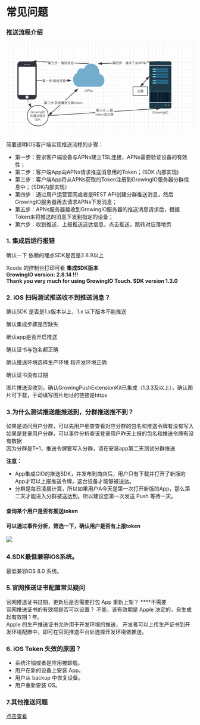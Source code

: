 # 常见问题

### 推送流程介绍 <a id="ios_1"></a>

![](../../../.gitbook/assets/image%20%28168%29.png)

###  <a id="ios_1"></a>

简要说明iOS客户端实现推送流程的步骤：

* 第一步：要求客户端设备与APNs建立TSL连接，APNs需要验证设备的有效性；
* 第二步：客户端App向APNs请求推送消息用的Token；\(SDK 内部实现\)
* 第三步：客户端App将从APNs获取的Token注册到GrowingIO服务器分群信息中；（SDK内部实现）
* 第四步：通过用户运营官网或者是REST API创建分群推送消息，然后GrowingIO服务器再去请求APNs下发消息；
* 第五步：APNs服务器接收到GrowingIO服务器的推送消息请求后，根据Token来将推送的消息下发到指定的设备；
* 第六步：收到推送，上报推送送达信息，点击推送，跳转对应落地页

### 1. 集成后运行报错 <a id="ios_1"></a>

确认一下 依赖的埋点SDK是否是2.8.9以上  
  
Xcode 的控制台打印可看 **集成SDK版本  
GrowingIO version: 2.8.14 !!!  
Thank you very much for using GrowingIO Touch. SDK version 1.3.0**

### 2. iOS 扫码测试推送收不到推送消息？ <a id="ios_1"></a>

确认SDK 是否是1.x版本以上，1.x 以下版本不能推送

确认集成步骤是否缺失

确认app是否开启推送

确认证书与包名都正确

确认推送环境选择生产环境 和开发环境正确

确认证书没有过期  
  
图片推送没收到，确认GrowingPushExtensionKit已集成（1.3.3及以上），确认图片可下载，手动填写图片地址的链接是https

### **3.为什么测试推送能推送到，分群推送推不到？**

如果是访问用户分群，可以先用户细查查看对应分群的包名和推送令牌有没有写入  
如果是登录用户分群，可以事件分析查该登录用户昨天上报的包名和推送令牌有没有数据  
因为分群是T+1，推送令牌要写入分群，请在安装app第二天测试分群推送

**注意：**

* App集成GIO的推送SDK，并发布到商店后，用户只有下载并打开了新版的App才可以上报推送令牌，这台设备才能够被送达。
* 分群是每日凌晨计算，所以如果用户A今天是第一次打开新版的App，那么第二天才能进入分群被送达到。所以建议您第一次发送 Push 等待一天。

#### 查询某个用户是否有推送token

#### 可以通过事件分析，筛选一下，确认用户是否有上报token

![](https://gblobscdn.gitbook.com/assets%2F-Lpwgem-x8KzhBglybzw%2F-M3zSOS-wxbLYblt7uEq%2F-M3zT-UNwL077cveAAcV%2Fimage.png?alt=media&token=8a2b2175-4b7f-4364-aaca-57c0544aa65b)

### **4.SDK最低兼容iOS系统。**

最低兼容iOS 8.0 系统。

### **5.官网推送证书配置常见疑问**

官网推送证书过期，更新后是否需要打包 App 重新上架？  ****不需要   
官网推送证书的有效期是否可以设置？ 不能，该有效期是 Apple 决定的，自生成起有效期 1 年。  
Apple 的生产推送证书允许用于开发环境的推送， 开发者可以上传生产证书到开发环境配置中，即可在官网推送平台处选择开发环境做推送。

### 6. **iOS Token 失效的原因？**

* 系统注销或者是应用被卸载。
* 用户在新的设备上安装 App。
* 用户从 backup 中恢复设备。
* 用户重新安装 OS。

### 7.其他推送问题

[点击查看](https://docs.growingio.com/mp/faq/push)  


  
  




